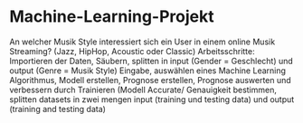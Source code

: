 # Machine-Learning-Projekt

An welcher Musik Style interessiert sich ein User in einem online Musik Streaming? (Jazz, HipHop, Acoustic oder Classic)
Arbeitsschritte: Importieren der Daten, Säubern, splitten in input (Gender = Geschlecht) und output (Genre = Musik Style) Eingabe,  auswählen eines Machine Learning Algorithmus, Modell erstellen, Prognose erstellen,  Prognose auswerten und verbessern durch Trainieren (Modell Accurate/ Genauigkeit bestimmen, splitten datasets in zwei mengen input (training und testing data) und output (training and testing data)
